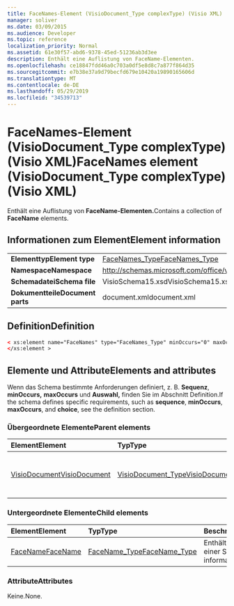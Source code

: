 ```yaml
---
title: FaceNames-Element (VisioDocument_Type complexType) (Visio XML)
manager: soliver
ms.date: 03/09/2015
ms.audience: Developer
ms.topic: reference
localization_priority: Normal
ms.assetid: 61e30f57-abd6-9378-45ed-51236ab3d3ee
description: Enthält eine Auflistung von FaceName-Elementen.
ms.openlocfilehash: ce18847fdd46a0c703a0df5e8d8c7a877f864d35
ms.sourcegitcommit: e7b38e37a9d79becfd679e10420a19890165606d
ms.translationtype: MT
ms.contentlocale: de-DE
ms.lasthandoff: 05/29/2019
ms.locfileid: "34539713"
---
```

# <a name="facenames-element-visiodocument_type-complextype-visio-xml"></a><span data-ttu-id="1d68f-103">FaceNames-Element (VisioDocument_Type complexType) (Visio XML)</span><span class="sxs-lookup"><span data-stu-id="1d68f-103">FaceNames element (VisioDocument_Type complexType) (Visio XML)</span></span>

<span data-ttu-id="1d68f-104">Enthält eine Auflistung von **FaceName-Elementen.**</span><span class="sxs-lookup"><span data-stu-id="1d68f-104">Contains a collection of **FaceName** elements.</span></span> 
  
## <a name="element-information"></a><span data-ttu-id="1d68f-105">Informationen zum Element</span><span class="sxs-lookup"><span data-stu-id="1d68f-105">Element information</span></span>

|||
|:-----|:-----|
|<span data-ttu-id="1d68f-106">**Elementtyp**</span><span class="sxs-lookup"><span data-stu-id="1d68f-106">**Element type**</span></span> <br/> |[<span data-ttu-id="1d68f-107">FaceNames_Type</span><span class="sxs-lookup"><span data-stu-id="1d68f-107">FaceNames_Type</span></span>](facenames_type-complextypevisio-xml.md) <br/> |
|<span data-ttu-id="1d68f-108">**Namespace**</span><span class="sxs-lookup"><span data-stu-id="1d68f-108">**Namespace**</span></span> <br/> |http://schemas.microsoft.com/office/visio/2012/main  <br/> |
|<span data-ttu-id="1d68f-109">**Schemadatei**</span><span class="sxs-lookup"><span data-stu-id="1d68f-109">**Schema file**</span></span> <br/> |<span data-ttu-id="1d68f-110">VisioSchema15.xsd</span><span class="sxs-lookup"><span data-stu-id="1d68f-110">VisioSchema15.xsd</span></span>  <br/> |
|<span data-ttu-id="1d68f-111">**Dokumentteile**</span><span class="sxs-lookup"><span data-stu-id="1d68f-111">**Document parts**</span></span> <br/> |<span data-ttu-id="1d68f-112">document.xml</span><span class="sxs-lookup"><span data-stu-id="1d68f-112">document.xml</span></span>  <br/> |
   
## <a name="definition"></a><span data-ttu-id="1d68f-113">Definition</span><span class="sxs-lookup"><span data-stu-id="1d68f-113">Definition</span></span>

```XML
< xs:element name="FaceNames" type="FaceNames_Type" minOccurs="0" maxOccurs="1" >
</xs:element >
```

## <a name="elements-and-attributes"></a><span data-ttu-id="1d68f-114">Elemente und Attribute</span><span class="sxs-lookup"><span data-stu-id="1d68f-114">Elements and attributes</span></span>

<span data-ttu-id="1d68f-115">Wenn das Schema bestimmte Anforderungen definiert, z. B. **Sequenz**, **minOccurs,** **maxOccurs** und **Auswahl,** finden Sie im Abschnitt Definition.</span><span class="sxs-lookup"><span data-stu-id="1d68f-115">If the schema defines specific requirements, such as **sequence**, **minOccurs**, **maxOccurs**, and **choice**, see the definition section.</span></span> 
  
### <a name="parent-elements"></a><span data-ttu-id="1d68f-116">Übergeordnete Elemente</span><span class="sxs-lookup"><span data-stu-id="1d68f-116">Parent elements</span></span>

|<span data-ttu-id="1d68f-117">**Element**</span><span class="sxs-lookup"><span data-stu-id="1d68f-117">**Element**</span></span>|<span data-ttu-id="1d68f-118">**Typ**</span><span class="sxs-lookup"><span data-stu-id="1d68f-118">**Type**</span></span>|<span data-ttu-id="1d68f-119">**Beschreibung**</span><span class="sxs-lookup"><span data-stu-id="1d68f-119">**Description**</span></span>|
|:-----|:-----|:-----|
|[<span data-ttu-id="1d68f-120">VisioDocument</span><span class="sxs-lookup"><span data-stu-id="1d68f-120">VisioDocument</span></span>](visiodocument-elementvisio-xml.md) <br/> |[<span data-ttu-id="1d68f-121">VisioDocument_Type</span><span class="sxs-lookup"><span data-stu-id="1d68f-121">VisioDocument_Type</span></span>](visiodocument_type-complextypevisio-xml.md) <br/> |<span data-ttu-id="1d68f-122">Das Stammelement eines Microsoft-Visio Dokument.</span><span class="sxs-lookup"><span data-stu-id="1d68f-122">The root element of a Microsoft Visio document.</span></span>  <br/> |
   
### <a name="child-elements"></a><span data-ttu-id="1d68f-123">Untergeordnete Elemente</span><span class="sxs-lookup"><span data-stu-id="1d68f-123">Child elements</span></span>

|<span data-ttu-id="1d68f-124">**Element**</span><span class="sxs-lookup"><span data-stu-id="1d68f-124">**Element**</span></span>|<span data-ttu-id="1d68f-125">**Typ**</span><span class="sxs-lookup"><span data-stu-id="1d68f-125">**Type**</span></span>|<span data-ttu-id="1d68f-126">**Beschreibung**</span><span class="sxs-lookup"><span data-stu-id="1d68f-126">**Description**</span></span>|
|:-----|:-----|:-----|
|[<span data-ttu-id="1d68f-127">FaceName</span><span class="sxs-lookup"><span data-stu-id="1d68f-127">FaceName</span></span>](facename-element-facenames_type-complextypevisio-xml.md) <br/> |[<span data-ttu-id="1d68f-128">FaceName_Type</span><span class="sxs-lookup"><span data-stu-id="1d68f-128">FaceName_Type</span></span>](facename_type-complextypevisio-xml.md) <br/> |<span data-ttu-id="1d68f-129">Enthält Informationen zu einer Schriftart.</span><span class="sxs-lookup"><span data-stu-id="1d68f-129">Contains information about a font.</span></span>  <br/> |
   
### <a name="attributes"></a><span data-ttu-id="1d68f-130">Attribute</span><span class="sxs-lookup"><span data-stu-id="1d68f-130">Attributes</span></span>

<span data-ttu-id="1d68f-131">Keine.</span><span class="sxs-lookup"><span data-stu-id="1d68f-131">None.</span></span>
  

